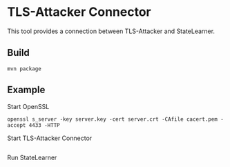 # TLS-Attacker Connector

This tool provides a connection between TLS-Attacker and StateLearner.

## Build

```
mvn package
```

## Example

Start OpenSSL

```
openssl s_server -key server.key -cert server.crt -CAfile cacert.pem -accept 4433 -HTTP
```

Start TLS-Attacker Connector

```

```

Run StateLearner

```

```